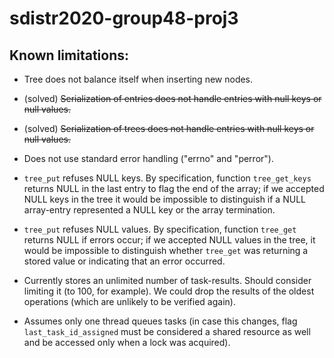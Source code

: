 # sdistr2020-group48-proj3


## Known limitations:

- Tree does not balance itself when inserting new nodes.

- (solved) ~~Serialization of entries does not handle entries with null keys or null values.~~

- (solved) ~~Serialization of trees does not handle entries with null keys or null values.~~

- Does not use standard error handling ("errno" and "perror").

- `tree_put` refuses NULL keys. By specification, function `tree_get_keys` returns NULL in the last
 entry to flag the end of the array; if we accepted NULL keys in the tree it would be impossible to
 distinguish if a NULL array-entry represented a NULL key or the array termination.
 
- `tree_put` refuses NULL values. By specification, function `tree_get` returns NULL if errors
 occur; if we accepted NULL values in the tree, it would be impossible to distinguish whether
 `tree_get` was returning a stored value or indicating that an error occurred.
 
- Currently stores an unlimited number of task-results. Should consider limiting it (to 100, for
  example). We could drop the results of the oldest operations (which are unlikely to be verified
  again).

- Assumes only one thread queues tasks (in case this changes, flag `last_task_id_assigned` must be
  considered a shared resource as well and be accessed only when a lock was acquired).
  